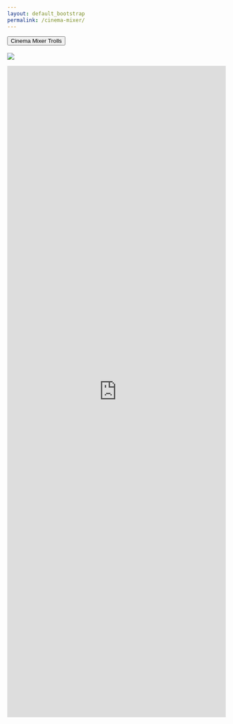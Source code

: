 ```yaml
---
layout: default_bootstrap
permalink: /cinema-mixer/
---
```


<button class="btn btn-danger center-block" type="button">Cinema Mixer Trolls</button>
<br>
<br>
<a download="test" href="https://scontent.fcok1-1.fna.fbcdn.net/v/t1.0-9/26167217_1104278966379898_8490543247742875520_n.jpg?oh=9013b2d326fdc158136968d8eac40e78&oe=5AF45460"><img src="https://scontent.fcok1-1.fna.fbcdn.net/v/t1.0-9/26167217_1104278966379898_8490543247742875520_n.jpg?oh=9013b2d326fdc158136968d8eac40e78&oe=5AF45460" /></a>
<br>
<iframe src="https://drive.google.com/embeddedfolderview?id=1YhuX8rNl4OKjSdecJpUKGVV0yrBame_y#grid" width="100%" height="1500" frameborder="0"></iframe>
